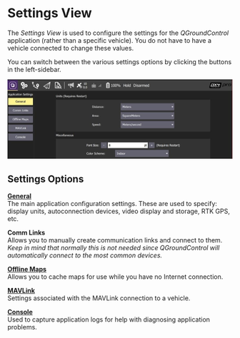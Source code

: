 # Settings View

The _Settings View_ is used to configure the settings for the _QGroundControl_ application (rather than a specific vehicle). You do not have to have a vehicle connected to change these values.

You can switch between the various settings options by clicking the buttons in the left-sidebar.

![](../../../assets/settings/settings_view.jpg)

## Settings Options

**[General](general.md)** <br />The main application configuration settings. These are used to specify: display units, autoconnection devices, video display and storage, RTK GPS, etc.

**Comm Links** <br />Allows you to manually create communication links and connect to them. _Keep in mind that normally this is not needed since QGroundControl will automatically connect to the most common devices._

**[Offline Maps](offline_maps.md)** <br />Allows you to cache maps for use while you have no Internet connection.

**[MAVLink](mavlink.md)** <br />Settings associated with the MAVLink connection to a vehicle.

**[Console](console_logging.md)** <br />Used to capture application logs for help with diagnosing application problems.
